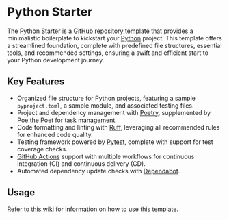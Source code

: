 # Python Starter

The Python Starter is a [GitHub repository template](https://docs.github.com/en/repositories/creating-and-managing-repositories/creating-a-repository-from-a-template) that provides a minimalistic boilerplate to kickstart your [Python](https://www.python.org/) project. This template offers a streamlined foundation, complete with predefined file structures, essential tools, and recommended settings, ensuring a swift and efficient start to your Python development journey.

## Key Features

- Organized file structure for Python projects, featuring a sample `pyproject.toml`, a sample module, and associated testing files.
- Project and dependency management with [Poetry](https://python-poetry.org/), supplemented by [Poe the Poet](https://poethepoet.natn.io/index.html) for task management.
- Code formatting and linting with [Ruff](https://github.com/astral-sh/ruff), leveraging all recommended rules for enhanced code quality.
- Testing framework powered by [Pytest](https://docs.pytest.org/en/7.4.x/), complete with support for test coverage checks.
- [GitHub Actions](https://github.com/features/actions) support with multiple workflows for continuous integration (CI) and continuous delivery (CD).
- Automated dependency update checks with [Dependabot](https://docs.github.com/en/code-security/dependabot).

## Usage

Refer to [this wiki](https://github.com/threeal/python-starter/wiki) for information on how to use this template.
